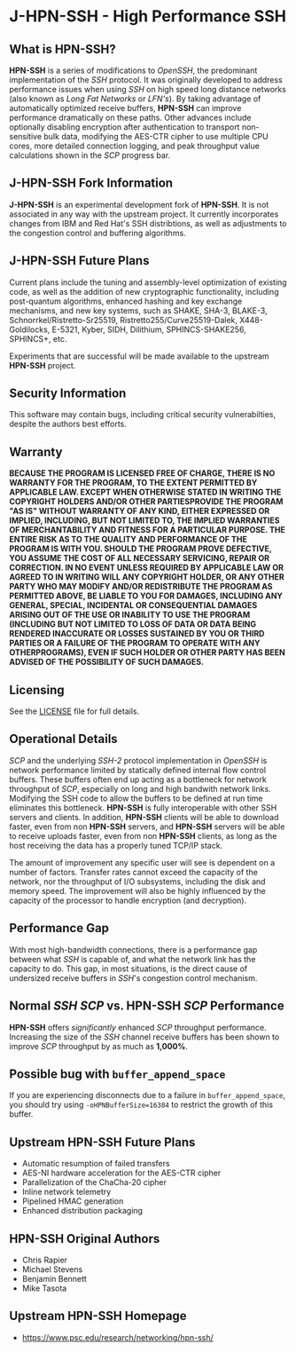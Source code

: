 # **J-HPN-SSH** - **High Performance SSH**

## What is **HPN-SSH**?

**HPN-SSH** is a series of modifications to _OpenSSH_, the predominant
implementation of the _SSH_ protocol. It was originally developed to address
performance issues when using _SSH_ on high speed long distance networks (also
known as _Long Fat Networks_ or _LFN's_). By taking advantage of automatically
optimized receive buffers, **HPN-SSH** can improve performance dramatically on
these paths. Other advances include optionally disabling encryption after
authentication to transport non-sensitive bulk data, modifying the AES-CTR
cipher to use multiple CPU cores, more detailed connection logging, and peak
throughput value calculations shown in the _SCP_ progress bar.

## **J-HPN-SSH** Fork Information

**J-HPN-SSH** is an experimental development fork of **HPN-SSH**. It is not
associated in any way with the upstream project. It currently incorporates
changes from IBM and Red Hat's SSH distribtions, as well as adjustments to the
congestion control and buffering algorithms.

## **J-HPN-SSH** Future Plans

Current plans include the tuning and assembly-level optimization of existing
code, as well as the addition of new cryptographic functionality, including
post-quantum algorithms, enhanced hashing and key exchange mechanisms, and new
key systems, such as SHAKE, SHA-3, BLAKE-3, Schnorrkel/Ristretto-Sr25519,
Ristretto255/Curve25519-Dalek, X448-Goldilocks, E-5321, Kyber, SIDH, Dilithium,
SPHINCS-SHAKE256, SPHINCS+, etc.

Experiments that are successful will be made available to the upstream
**HPN-SSH** project.

## Security Information

This software may contain bugs, including critical security vulnerabilties,
despite the authors best efforts.

## Warranty

**BECAUSE THE PROGRAM IS LICENSED FREE OF CHARGE, THERE IS NO WARRANTY FOR THE
PROGRAM, TO THE EXTENT PERMITTED BY APPLICABLE LAW. EXCEPT WHEN OTHERWISE STATED
IN WRITING THE COPYRIGHT HOLDERS AND/OR OTHER PARTIESPROVIDE THE PROGRAM "AS IS"
WITHOUT WARRANTY OF ANY KIND, EITHER EXPRESSED OR IMPLIED, INCLUDING, BUT NOT
LIMITED TO, THE IMPLIED WARRANTIES OF MERCHANTABILITY AND FITNESS FOR A
PARTICULAR PURPOSE. THE ENTIRE RISK AS TO THE QUALITY AND PERFORMANCE OF THE
PROGRAM IS WITH YOU. SHOULD THE PROGRAM PROVE DEFECTIVE, YOU ASSUME THE COST OF
ALL NECESSARY SERVICING, REPAIR OR CORRECTION. IN NO EVENT UNLESS REQUIRED BY
APPLICABLE LAW OR AGREED TO IN WRITING WILL ANY COPYRIGHT HOLDER, OR ANY OTHER
PARTY WHO MAY MODIFY AND/OR REDISTRIBUTE THE PROGRAM AS PERMITTED ABOVE, BE
LIABLE TO YOU FOR DAMAGES, INCLUDING ANY GENERAL, SPECIAL, INCIDENTAL OR
CONSEQUENTIAL DAMAGES ARISING OUT OF THE USE OR INABILITY TO USE THE PROGRAM
(INCLUDING BUT NOT LIMITED TO LOSS OF DATA OR DATA BEING RENDERED INACCURATE OR
LOSSES SUSTAINED BY YOU OR THIRD PARTIES OR A FAILURE OF THE PROGRAM TO OPERATE
WITH ANY OTHERPROGRAMS), EVEN IF SUCH HOLDER OR OTHER PARTY HAS BEEN ADVISED OF
THE POSSIBILITY OF SUCH DAMAGES.**

## Licensing

See the [LICENSE](https://github.com/johnsonjh/hpn-ssh/blob/master/LICENCE) file
for full details.

## Operational Details

_SCP_ and the underlying _SSH-2_ protocol implementation in _OpenSSH_ is network
performance limited by statically defined internal flow control buffers. These
buffers often end up acting as a bottleneck for network throughput of _SCP_,
especially on long and high bandwith network links. Modifying the SSH code to
allow the buffers to be defined at run time eliminates this bottleneck.
**HPN-SSH** is fully interoperable with other SSH servers and clients. In
addition, **HPN-SSH** clients will be able to download faster, even from non
**HPN-SSH** servers, and **HPN-SSH** servers will be able to receive uploads
faster, even from non **HPN-SSH** clients, as long as the host receiving the
data has a properly tuned TCP/IP stack.

The amount of improvement any specific user will see is dependent on a number of
factors. Transfer rates cannot exceed the capacity of the network, nor the
throughput of I/O subsystems, including the disk and memory speed. The
improvement will also be highly influenced by the capacity of the processor to
handle encryption (and decryption).

## Performance Gap

With most high-bandwidth connections, there is a performance gap between what
_SSH_ is capable of, and what the network link has the capacity to do. This gap,
in most situations, is the direct cause of undersized receive buffers in _SSH_'s
congestion control mechanism.

## Normal _SSH_ _SCP_ vs. **HPN-SSH** _SCP_ Performance

**HPN-SSH** offers _significantly_ enhanced _SCP_ throughput performance.
Increasing the size of the _SSH_ channel receive buffers has been shown to
improve _SCP_ throughput by as much as **1,000%**.

## Possible bug with `buffer_append_space`

If you are experiencing disconnects due to a failure in `buffer_append_space`,
you should try using `-oHPNBufferSize=16384` to restrict the growth of this
buffer.

## Upstream **HPN-SSH** Future Plans

- Automatic resumption of failed transfers
- AES-NI hardware acceleration for the AES-CTR cipher
- Parallelization of the ChaCha-20 cipher
- Inline network telemetry
- Pipelined HMAC generation
- Enhanced distribution packaging

## **HPN-SSH** Original Authors

- Chris Rapier
- Michael Stevens
- Benjamin Bennett
- Mike Tasota

## Upstream **HPN-SSH** Homepage

- https://www.psc.edu/research/networking/hpn-ssh/
